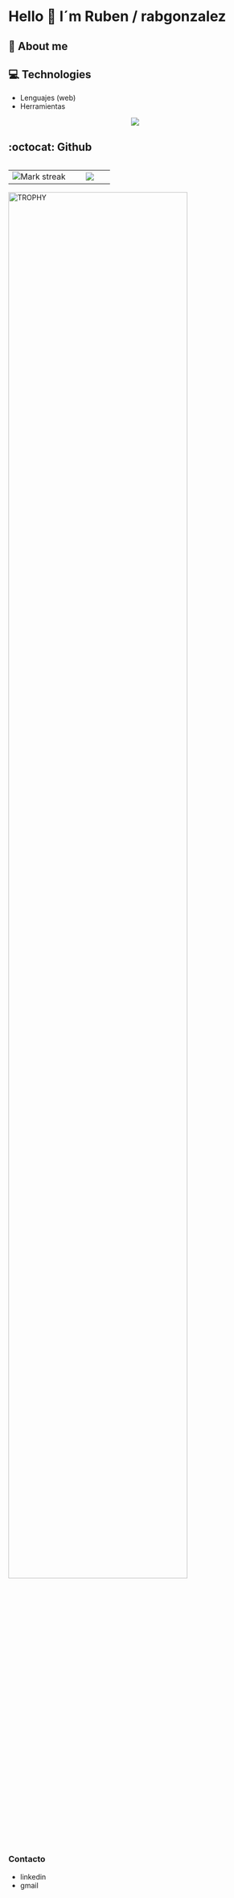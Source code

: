 <h1 align:"center">Hello 👋 I´m Ruben / rabgonzalez</h1> 

## 🤵 About me

## 💻 Technologies
- Lenguajes (web)
- Herramientas
<p align="center">
  <a href="https://skillicons.dev">
    <img src="https://skillicons.dev/icons?i=git,bash,bootstrap,css,github,html,js,laravel,mongodb&perline=5" />
  </a>
</p>
<!-- <img src="https://img.shields.io/badge/Java-ED8B00?style=for-the-badge&logo=openjdk&logoColor=white"> -->

## :octocat: Github
<p align="center">
  <!--- stats (start) -->
<table align="left">
<tr border="none">
<td width="60%" align="center">

<!--  <img  align="center"  src="https://github-readme-stats.vercel.app/api?username=unsimpledev&theme=dark&show_icons=true&count_private=true" />
  <br></br> -->
  <img  title="🔥 Get streak stats for your profile at git.io/streak-stats" alt="Mark streak" src="https://github-readme-streak-stats.herokuapp.com/?user=rabgonzalez&theme=dark&hide_border=false" /> 
</td>

<td width="40%" align="center">

  <img  align="center"  src="https://github-readme-stats.anuraghazra1.vercel.app/api/top-langs/?username=rabgonzalez&theme=dark&hide_border=false&no-bg=true&no-frame=true&langs_count=10"/>

  </td>
</tr>
</table>
<!--- stats (end) -->

<!--- trophy (start) -->
<div align=left>
  <a href="https://github.com/ryo-ma/github-profile-trophy" title="Go to Source">
      <img align="center" width=84% src="https://github-profile-trophy.vercel.app/?username=rabgonzalez&theme=radical&row=1&column=7&margin-h=15&margin-w=5&no-bg=true" alt="TROPHY" />
    </a>
</div>
</p> 

### Contacto
- linkedin
- gmail
